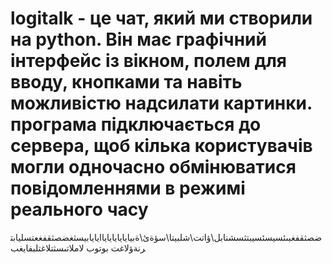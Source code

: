 # logitalk - це чат, який ми створили на python. Він має графічний інтерфейс із вікном, полем для вводу, кнопками та навіть можливістю надсилати картинки. програма підключається до сервера, щоб кілька користувачів могли одночасно обмінюватися повідомленнями в режимі реального часу
ضصثقفغبىئسيسئسيبتثسشنابل\ؤاتت\شلبيتا\سؤةئ\ةبياياياياياياايايابيسثغضصثقفغعتسليابترنةؤلاغت بوتوب لاملاتىسثتلاغتلبفايغب
